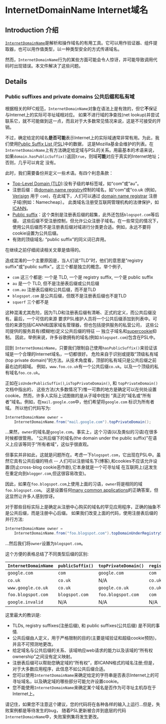 # InternetDomainName Internet域名

## Introduction 介绍

[`InternetDomainName`]是解析和操作域名的有用工具。它可以用作验证器、组件提取器，也可以用作值类型，以一种类型安全的方式传递域名。

然而，`InternetDomainName`行为的某些方面可能会令人惊讶，并可能导致调用代码时出现错误。本文件解决了这些问题。

## Details

### Public suffixes and private domains 公共后缀和私有域

根据相关的RFC规范，`InternetDomainName`对象在语法上是有效的，但它**不**保证与Internet上的实际可寻址域相对应。
如果不进行域的净查找(net lookup)并尝试联系它，就不可能做到这一点，而且对于大多数常见情况来说，这是不可接受的开销。

不过，确定给定的域名**是否可能**表示Internet上的实际域通常非常有用。为此，我们使用[Public Suffix List (PSL)](http://publicsuffix.org/)中的数据，
这是Mozilla基金会维护的列表。在`InternetDomainName`上有方法确定给定域与PSL的关系。用最基本的术语来说，
如果`domain.hasPublicSuffix()`返回`true`，则域**可能**对应于真实的Internet地址；否则，几乎可以肯定
没有。

此时，我们需要备份并定义一些术语。有四个利息条款：

*   [Top-Level Domain (TLD)](http://en.wikipedia.org/wiki/Top_level_domain):没有子级的单标签域，如“com”或“au”。
*   注册后缀：由[domain name registry](https://en.wikipedia.org/wiki/Domain_name_registry)控制的域名，如“com”或“co.uk
    (例如，[Verisign](https://en.wikipedia.org/wiki/.com) 用于 `com`)，在此域下，人们可以通过
    [domain name registrar](https://en.wikipedia.org/wiki/Domain_name_registrar) 注册子域(例如：Namecheap）。
    此类域名注册受互联网管理机构的法律保护，如[ICANN](http://en.wikipedia.org/wiki/ICANN)。
*   [Public suffix](http://en.wikipedia.org/wiki/Public_Suffix_List)：这个类别是注册表后缀的超集，此外还包括`blogspot.com`等后缀，
    这些后缀不受注册控制，但允许公众注册子域名。在一些常见的情况下，使用公共后缀而不是注册表后缀对域进行分类更合适。例如，永远不要将cookie设置为公共后缀。
*   有效的顶级域名: “public suffix”的同义词已弃用。

在继续之前仔细阅读相关文章是值得的。

造成混淆的一个主要原因是，当人们说“TLD”时，他们的意思是"registry suffix"或"public suffix"。这三个都是独立的概念。举个例子,

*   `com` 这三个都是: 一个是 TLD, 一个是 registry suffix, 一个是 public suffix
*   `au` 是一个 TLD, 但不是注册表后缀或公共后缀
*   `com.au` 注册表后缀和公共后缀，而不是TLD
*   `blogspot.com` 是公共后缀，但既不是注册表后缀也不是TLD
*   `squerf` 三个都不是

这种混淆尤其危险，因为TLD和注册表后缀有清晰、正式的定义，而公共后缀没有。最后，一个可信的来源
要求PSL维护人员将一个公共后缀添加到列表中。可信的来源包括ICANN和国家域名管理器，但也包括提供服务的私营公司，
这些公司提供的服务具有(模糊地)定义公共后缀的特征 -- 独立子域名和[supercookie](http://en.wikipedia.org/wiki/HTTP_cookie#supercookie)抑制。
因此，举例来说，许多谷歌拥有的域名(例如:`blogspot.com`)包含在PSL中。

回到 `InternetDomainName`，只要我们限制自己使用`hasPublicSuffix()`来验证该域是一个合理的Internet域名，一切都很好。
危险来自于识别或提取“顶级私有域(top private domain)”的方法。从技术角度看，顶部的私有域只是公共后缀之前最右边的超域。
例如，`www.foo.co.uk`有一个公共后缀`co.uk`。以及一个顶级的私有域名`foo.co.uk`。

正如在`isUnderPublicSuffix()`,`isTopPrivateDomain()`, 和 `topPrivateDomain()`文档中指出的，
这些方法(大多数情况下)惟一可靠的地方是确定可以在何处设置cookie。然而，许多人实际上试图做的是从子域中找到
“真正的”域名或“所有者”域名。例如，在`mail.google.com`中，他们希望将`google.com` 标识为所有者域。
所以他们代码写为:

```java
InternetDomainName owner =
    InternetDomainName.from("mail.google.com").topPrivateDomain();
```

...果然，`owner`的域名是`google.com`。事实上，这个习语(以及类似的习语)在很多时候都很管用。
"公共后缀下的域名(the domain under the public suffix)"在语义上应该等同于“所有者域”，这似乎很直观。

但事实并非如此，这就是问题所在。考虑一下`blogspot.com`，它出现在PSL中。虽然它具有公共后缀的特点 
-- 人们可以注册域名下(博客),和cookies不应该允许设置(防止cross-blog cookie恶作剧),它本身就是一个可寻址域
在互联网上(这发生在重定向到`blogger.com`,但这很容易改变)。

因此，如果在`foo.blogspot.com`上使用上面的习语，`owner`将是相同的域`foo.blogspot.com`。
这是设置任何[many common applications](https://wiki.mozilla.org/Public_Suffix_List/Uses)的正确答案，但这显然让许多人感到惊讶。

对于那些目标实际上是确定从注册中心购买的域名的罕见应用程序，正确的抽象不是公共后缀，而是注册中心后缀。
如果我们改变上面的代码，使用注册表后缀的并行方法:

```java
InternetDomainName owner =
    InternetDomainName.from("foo.blogspot.com").topDomainUnderRegistrySuffix();
```

...然后我们将`owner`设置为`blogspot.com`。

这个方便的表格总结了不同类型后缀的区别:

`InternetDomainName` | `publicSuffix()` | `topPrivateDomain()` | `registrySuffix()` | `topDomainUnderRegistrySuffix()`
-------------------- | ---------------- | -------------------- | ------------------ | --------------------------------
`google.com`         | `com`            | `google.com`         | `com`              | `google.com`
`co.uk`              | `co.uk`          | N/A                  | `co.uk`            | N/A
`www.google.co.uk`   | `co.uk`          | `google.co.uk`       | `co.uk`            | `google.co.uk`
`foo.blogspot.com`   | `blogspot.com`   | `foo.blogspot.com`   | `com`              | `blogspot.com`
`google.invalid`     | N/A              | N/A                  | N/A                | N/A

这里最大的教训是:

*   TLDs, registry suffixes(注册后缀), 和 public suffixes(公共后缀) 是不同的事情.
*   公共后缀由人定义，用于严格限制的目的(主要是域验证和超级cookie预防)，并且不可预测地更改。
*   给定域名与公共后缀的关系、该域响应web请求的能力以及该域的“所有权ownership”之间没有定义映射。
*   注册表后缀可以帮助您确定域的“所有权”，即ICANN格式的域名注册;但是，对于大多数应用程序，此信息不如公共后缀合适。
*   您可以使用`InternetDomainName`来确定给定的字符串是否表示Internet上的可寻址域名，以及确定域的哪些部分可能允许设置cookie。
*   您不能使用`InternetDomainName`来确定某个域名是否作为可寻址主机存在于Internet上。

请记住，如果您不注意这个建议，您的代码将在各种各样的输入上运行...但是，失败案例都是等待发生的bug，
随着PSL更新被合并到底层的代码`InternetDomainName`中，失败案例集将发生更改。

[`InternetDomainName`]: http://google.github.io/guava/releases/snapshot/api/docs/com/google/common/net/InternetDomainName.html
